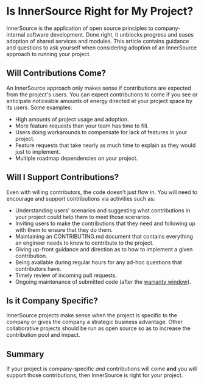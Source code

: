 # Is InnerSource Right for My Project?

InnerSource is the application of open source principles to company-internal software development. Done right, it unblocks progress and eases adoption of shared services and modules. This article contains guidance and questions to ask yourself when considering adoption of an InnerSource approach to running your project.

## Will Contributions Come?

An InnerSource approach only makes sense if contributions are expected from the project's users. You can expect contributions to come if you see or anticipate noticeable amounts of energy directed at your project space by its users. Some examples:

-   High amounts of project usage and adoption.
-   More feature requests than your team has time to fill.
-   Users doing workarounds to compensate for lack of features in your project.
-   Feature requests that take nearly as much time to explain as they would just to implement.
-   Multiple roadmap dependencies on your project.

## Will I Support Contributions?

Even with willing contributors, the code doesn't just flow in. You will need to encourage and support contributions via activities such as:

-   Understanding users' scenarios and suggesting what contributions in your project could help them to meet those scenarios.
-   Inviting users to make the contributions that they need and following up with them to ensure that they do them.
-   Maintaining an CONTRIBUTING.md document that contains everything an engineer needs to know to contribute to the project.
-   Giving up-front guidance and direction as to how to implement a given contribution.
-   Being available during regular hours for any ad-hoc questions that contributors have.
-   Timely review of incoming pull requests.
-   Ongoing maintenance of submitted code (after the [warranty window](https://patterns.innersourcecommons.org/p/30-day-warranty)).

## Is it Company Specific?

InnerSource projects make sense when the project is specific to the company or gives the company a strategic business advantage. Other collaborative projects should be run as open source so as to increase the contribution pool and impact.

## Summary

If your project is company-specific *and* contributions will come **and** you will support those contributions, then InnerSource is right for your project.

